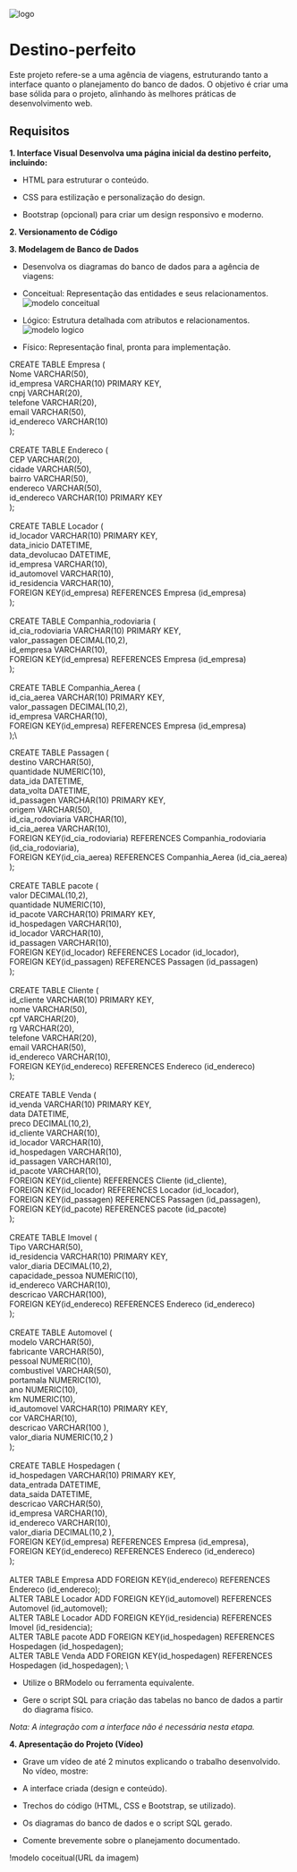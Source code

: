 ![logo](https://github.com/weslyramalho/Destino-perfeito/blob/main/logo%20e%20paleta%20de%20cores/DestinoPerfeito.png)

# Destino-perfeito

Este projeto refere-se a uma agência de viagens, estruturando tanto a interface quanto o planejamento do banco de dados. O objetivo é criar uma base sólida para o projeto, alinhando às melhores práticas de desenvolvimento web.

## Requisitos

**1. Interface Visual Desenvolva uma página inicial da destino perfeito, incluindo:**
  - HTML para estruturar o conteúdo. 

- CSS para estilização e personalização do design. 

- Bootstrap (opcional) para criar um design responsivo e moderno.
  
**2. Versionamento de Código**


**3. Modelagem de Banco de Dados**
- Desenvolva os diagramas do banco de dados para a agência de viagens: 

- Conceitual: Representação das entidades e seus relacionamentos. 
  ![modelo conceitual](https://github.com/weslyramalho/Destino-perfeito/blob/main/Banco%20de%20dados/Diagrama_conceitual.png)
- Lógico: Estrutura detalhada com atributos e relacionamentos.
![modelo logico](https://github.com/weslyramalho/Destino-perfeito/blob/main/Banco%20de%20dados/Diagrama_Logico.png)

- Físico: Representação final, pronta para implementação.
  
CREATE TABLE Empresa ( \
Nome VARCHAR(50),\
id_empresa VARCHAR(10) PRIMARY KEY, \
cnpj VARCHAR(20),\
telefone VARCHAR(20),\
email VARCHAR(50),\
id_endereco VARCHAR(10)\
);\
\
CREATE TABLE Endereco (\
CEP VARCHAR(20),\
cidade VARCHAR(50),\
bairro VARCHAR(50),\
endereco VARCHAR(50),\
id_endereco VARCHAR(10) PRIMARY KEY\
);\
\
CREATE TABLE Locador (\
id_locador VARCHAR(10) PRIMARY KEY,\
data_inicio DATETIME,\
data_devolucao DATETIME,\
id_empresa VARCHAR(10),\
id_automovel VARCHAR(10),\
id_residencia VARCHAR(10),\
FOREIGN KEY(id_empresa) REFERENCES Empresa (id_empresa)\
);\
\
CREATE TABLE Companhia_rodoviaria (\
id_cia_rodoviaria VARCHAR(10) PRIMARY KEY,\
valor_passagen DECIMAL(10,2),\
id_empresa VARCHAR(10),\
FOREIGN KEY(id_empresa) REFERENCES Empresa (id_empresa)\
);\
\
CREATE TABLE Companhia_Aerea (\
id_cia_aerea VARCHAR(10) PRIMARY KEY,\
valor_passagen DECIMAL(10,2),\
id_empresa VARCHAR(10),\
FOREIGN KEY(id_empresa) REFERENCES Empresa (id_empresa)\
);\

CREATE TABLE Passagen (\
destino VARCHAR(50),\
quantidade NUMERIC(10),\
data_ida DATETIME,\
data_volta DATETIME,\
id_passagen VARCHAR(10) PRIMARY KEY,\
origem VARCHAR(50),\
id_cia_rodoviaria VARCHAR(10),\
id_cia_aerea VARCHAR(10),\
FOREIGN KEY(id_cia_rodoviaria) REFERENCES Companhia_rodoviaria (id_cia_rodoviaria),\
FOREIGN KEY(id_cia_aerea) REFERENCES Companhia_Aerea (id_cia_aerea)\
);\
\
CREATE TABLE pacote (\
valor DECIMAL(10,2),\
quantidade NUMERIC(10),\
id_pacote VARCHAR(10) PRIMARY KEY,\
id_hospedagen VARCHAR(10),\
id_locador VARCHAR(10),\
id_passagen VARCHAR(10),\
FOREIGN KEY(id_locador) REFERENCES Locador (id_locador),\
FOREIGN KEY(id_passagen) REFERENCES Passagen (id_passagen)\
);\
\
CREATE TABLE Cliente (\
id_cliente VARCHAR(10) PRIMARY KEY,\
nome VARCHAR(50),\
cpf VARCHAR(20),\
rg VARCHAR(20),\
telefone VARCHAR(20),\
email VARCHAR(50),\
id_endereco VARCHAR(10),\
FOREIGN KEY(id_endereco) REFERENCES Endereco (id_endereco)\
);\
\
CREATE TABLE Venda (\
id_venda VARCHAR(10) PRIMARY KEY,\
data DATETIME,\
preco DECIMAL(10,2),\
id_cliente VARCHAR(10),\
id_locador VARCHAR(10),\
id_hospedagen VARCHAR(10),\
id_passagen VARCHAR(10),\
id_pacote VARCHAR(10),\
FOREIGN KEY(id_cliente) REFERENCES Cliente (id_cliente),\
FOREIGN KEY(id_locador) REFERENCES Locador (id_locador),\
FOREIGN KEY(id_passagen) REFERENCES Passagen (id_passagen),\
FOREIGN KEY(id_pacote) REFERENCES pacote (id_pacote)\
);\
\
CREATE TABLE Imovel (\
Tipo VARCHAR(50),\
id_residencia VARCHAR(10) PRIMARY KEY,\
valor_diaria DECIMAL(10,2),\
capacidade_pessoa NUMERIC(10),\
id_endereco VARCHAR(10),\
descricao VARCHAR(100),\
FOREIGN KEY(id_endereco) REFERENCES Endereco (id_endereco)\
);\
\
CREATE TABLE Automovel (\
modelo VARCHAR(50),\
fabricante VARCHAR(50),\
pessoal NUMERIC(10),\
combustivel VARCHAR(50),\
portamala NUMERIC(10),\
ano NUMERIC(10),\
km NUMERIC(10),\
id_automovel VARCHAR(10) PRIMARY KEY,\
cor VARCHAR(10),\
descricao VARCHAR(100 ),\
valor_diaria NUMERIC(10,2 )\
);\
\
CREATE TABLE Hospedagen (\
id_hospedagen VARCHAR(10) PRIMARY KEY,\
data_entrada DATETIME,\
data_saida DATETIME,\
descricao VARCHAR(50),\
id_empresa VARCHAR(10),\
id_endereco VARCHAR(10),\
valor_diaria DECIMAL(10,2 ),\
FOREIGN KEY(id_empresa) REFERENCES Empresa (id_empresa),\
FOREIGN KEY(id_endereco) REFERENCES Endereco (id_endereco)\
);\
\
ALTER TABLE Empresa ADD FOREIGN KEY(id_endereco) REFERENCES Endereco (id_endereco);\
ALTER TABLE Locador ADD FOREIGN KEY(id_automovel) REFERENCES Automovel (id_automovel);\
ALTER TABLE Locador ADD FOREIGN KEY(id_residencia) REFERENCES Imovel (id_residencia);\
ALTER TABLE pacote ADD FOREIGN KEY(id_hospedagen) REFERENCES Hospedagen (id_hospedagen);\
ALTER TABLE Venda ADD FOREIGN KEY(id_hospedagen) REFERENCES Hospedagen (id_hospedagen); \


- Utilize o BRModelo ou ferramenta equivalente. 

- Gere o script SQL para criação das tabelas no banco de dados a partir do diagrama físico. 

*Nota: A integração com a interface não é necessária nesta etapa.* 

**4. Apresentação do Projeto (Vídeo)**
- Grave um vídeo de até 2 minutos explicando o trabalho desenvolvido. No vídeo, mostre: 

- A interface criada (design e conteúdo). 

- Trechos do código (HTML, CSS e Bootstrap, se utilizado). 

- Os diagramas do banco de dados e o script SQL gerado. 

- Comente brevemente sobre o planejamento documentado.
  
!modelo coceitual(URL da imagem)


